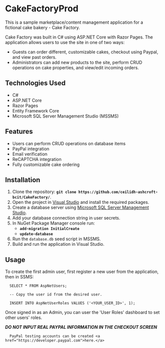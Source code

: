 # CakeFactoryProd

This is a sample marketplace/content management application for a fictional cake bakery - Cake Factory.

Cake Factory was built in C# using ASP.NET Core with Razor Pages. The application allows users to use the site in one of two ways:
- Guests can order different, customizable cakes, checkout using Paypal, and view past orders.
- Administrators can add new products to the site, perform CRUD operations on cake properties, and view/edit incoming orders.

## Technologies Used

  - C#
  - ASP.NET Core
  - Razor Pages
  - Entity Framework Core
  - Microsoft SQL Server Management Studio (MSSMS)
    
## Features

  - Users can perform CRUD operations on database items
  - PayPal integration
  - Email verification
  - ReCAPTCHA integration
  - Fully customizable cake ordering
  
## Installation

  1. Clone the repository: <b>`git clone https://github.com/ceilidh-ashcroft-bcit/CakeFactory/`</b>.
  2. Open the project in <a href="https://visualstudio.microsoft.com">Visual Studio</a> and install the required packages.
  3. Create a database server using <a href= "https://learn.microsoft.com/en-us/sql/ssms/download-sql-server-management-studio-ssms?view=sql-server-ver16">Microsoft SQL Server Management Studio</a>.
  4. Add your database connection string in user secrets.
  5. In NuGet Package Manager console run: 
      - <b>`add-migration InitialCreate`</b>
      - <b>`update-database`</b>
  6. Run the `database.db` seed script in MSSMS.
  7. Build and run the application in Visual Studio.
  
  ## Usage
  
To create the first admin user, first register a new user from the application, then in SSMS:
    
      SELECT * FROM AspNetUsers;
 
      -- Copy the user id from the desired user.

      INSERT INTO AspNetUserRoles VALUES ('<YOUR_USER_ID>', 1);
  
Once signed in as an Admin, you can user the 'User Roles' dashboard to set other users' roles.


***DO NOT INPUT REAL PAYPAL INFORMATION IN THE CHECKOUT SCREEN***

      PayPal testing accounts can be created <a href="https://developer.paypal.com">here.</a>
